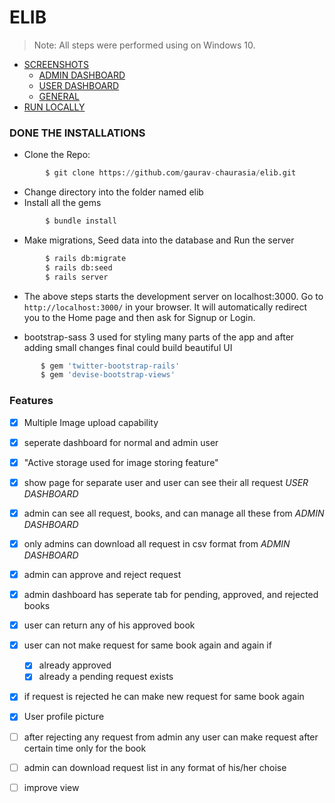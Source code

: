 # ELIB
> Note: All steps were performed using on Windows 10.


- [SCREENSHOTS]()
  - [ADMIN DASHBOARD](docs/admin.md)
  - [USER DASHBOARD](docs/user.md)
  - [GENERAL](docs/general.md)
- [RUN LOCALLY](docs/install.md)


### DONE THE INSTALLATIONS
- Clone the Repo:

```py
        $ git clone https://github.com/gaurav-chaurasia/elib.git
```

- Change directory into the folder named elib
- Install all the gems

```py
        $ bundle install
```

- Make migrations, Seed data into the database and Run the server

```py
        $ rails db:migrate
        $ rails db:seed
        $ rails server
```

- The above steps starts the development server on localhost:3000. Go to `http://localhost:3000/` in your browser. It will automatically redirect you to the Home page and then ask for Signup or Login.

- bootstrap-sass 3 used for styling many parts of the app and after adding small changes final could build beautiful UI

```py
       $ gem 'twitter-bootstrap-rails'
       $ gem 'devise-bootstrap-views'

```

### Features
- [x] Multiple Image upload capability
- [x] seperate dashboard for normal and admin user
- [x] "Active storage used for image storing feature"
- [x] show page for separate user and user can see their all request _USER DASHBOARD_
- [x] admin can see all request, books, and can manage all these from _ADMIN DASHBOARD_
- [x] only admins can download all request in csv format from _ADMIN DASHBOARD_
- [x] admin can approve and reject request
- [x] admin dashboard has seperate tab for pending, approved, and rejected books
- [x] user can return any of his approved book
- [x] user can not make request for same book again and again if
  - [x] already approved
  - [x] already a pending request exists
- [x] if request is rejected he can make new request for same book again
- [x] User profile picture
- [ ] after rejecting any request from admin any user can make request after certain time only for the book
- [ ] admin can download request list in any format of his/her choise
- [ ] improve view

